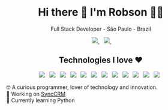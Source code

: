 <h1 align='center'>
  Hi there 👋 I'm Robson 👨‍💻
</h1>

<p align="center">
  Full Stack Developer - São Paulo - Brazil
</p>

<p align='center'>
&nbsp;&nbsp;
<a href="https://www.linkedin.com/in/robson-miranda-0372a0197/" target="_blank">
    <img src="https://img.shields.io/badge/linkedin-%230077B5.svg?style=for-the-badge&logo=linkedin&logoColor=white">
</a>&nbsp;&nbsp;
<a href="https://www.instagram.com/robsonmsa/" target="_blank">
    <img src="https://img.shields.io/badge/Instagram-%23E4405F.svg?style=for-the-badge&logo=Instagram&logoColor=white">
</a>&nbsp;&nbsp;

</p>

<h2 align="center"> Technologies I love ❤️ </h2>

<p align='center'>
&nbsp;&nbsp;
<img src="https://img.shields.io/badge/JavaScript-323330?style=for-the-badge&logo=javascript&logoColor=F7DF1E">&nbsp;&nbsp;
<img src="https://img.shields.io/badge/TypeScript-007ACC?style=for-the-badge&logo=typescript&logoColor=white&message=int">&nbsp;&nbsp;
<img src="https://img.shields.io/badge/html5-%23E34F26.svg?style=for-the-badge&logo=html5&logoColor=white">&nbsp;&nbsp;
<img src="https://img.shields.io/badge/css3-%231572B6.svg?style=for-the-badge&logo=css3&logoColor=white">&nbsp;&nbsp;
<img src="https://img.shields.io/badge/node.js-6DA55F?style=for-the-badge&logo=node.js&logoColor=white">&nbsp;&nbsp;
<img src="https://img.shields.io/badge/react-%2320232a.svg?style=for-the-badge&logo=react&logoColor=%2361DAFB">&nbsp;&nbsp;
<img src="https://img.shields.io/badge/react_native-%2320232a.svg?style=for-the-badge&logo=react&logoColor=%2361DAFB">&nbsp;&nbsp;
<img src="https://img.shields.io/badge/rust-%23000000.svg?style=for-the-badge&logo=rust&logoColor=white">&nbsp;&nbsp;
<img src="https://img.shields.io/badge/mysql-%2300f.svg?style=for-the-badge&logo=mysql&logoColor=white">&nbsp;&nbsp;
<img src="https://img.shields.io/badge/git-%23F05033.svg?style=for-the-badge&logo=git&logoColor=white">&nbsp;&nbsp;
<img src="https://img.shields.io/badge/AWS-%23FF9900.svg?style=for-the-badge&logo=amazon-aws&logoColor=white">&nbsp;&nbsp;
<img src="https://img.shields.io/badge/Blockchain-6C38FF?style=for-the-badge&logoColor=white">&nbsp;&nbsp;  
&nbsp;&nbsp;
</p>

🤓 A curious programmer, lover of technology and innovation. <br>
🔭 Working on [SyncCRM](https://painel.synccrm.com.br/login) <br>
🌱 Currently learning Python <br>

<!--
**robson036/robson036** is a ✨ _special_ ✨ repository because its `README.md` (this file) appears on your GitHub profile.

Here are some ideas to get you started:

- 🔭 I’m currently working on ...
- 🌱 I’m currently learning ...
- 👯 I’m looking to collaborate on ...
- 🤔 I’m looking for help with ...
- 💬 Ask me about ...
- 📫 How to reach me: ...
- 😄 Pronouns: ...
- ⚡ Fun fact: ...
-->
